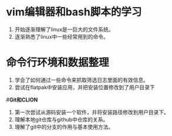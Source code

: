 # **vim编辑器和bash脚本的学习**

1. 开始逐渐理解了linux是一巨大的文件系统。
2. 逐渐熟悉了linux中一些经常用到的命令。


# **命令行环境和数据整理**

1. 学会了如何通过一些命令来抓取筛选日志里面的有效信息。
2. 尝试在flatpak中安装应用，并把安装位置修改到了用户目录下


#**Git和CLION**

1. 第一次尝试从源码安装一个软件，并将安装路径修改到用户目录下。
2. 理解本地git仓库与github中仓库的关系。
3. 理解了git中的分支的作用与基本使用方法。
